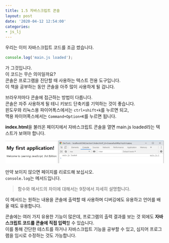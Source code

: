 ```yaml
---
title: 1.5 자바스크립트 콘솔
layout: post
date: '2020-04-12 12:54:00'
categories:
- js_lj
---
```


우리는 이미 자바스크립트 코드를 조금 썼습니다.  
```javascript
console.log('main.js loaded');
```
가 그것입니다.  
이 코드는 무슨 의미일까요?  
콘솔은 프로그램을 진단할 때 사용하는 텍스트 전용 도구입니다.  
이 책을 공부하는 동안 콘솔을 아주 많이 사용하게 될 겁니다.

브라우저마다 콘솔에 접근하는 방법이 다릅니다.  
콘솔은 자주 사용하게 될 테니 키보드 단축키를 기억하는 것이 좋습니다.  
윈도우와 리눅스용 파이어폭스에서는 `ctrl+shift+k`를 누르면 되고,   
맥용 파이어폭스에서는 `Command+Option+K`를 누르면 됩니다.

**index.html**을 불러온 페이지에서 자바스크립트 콘솔을 열면 main.js loaded라는 텍스트가 보여야 합니다.

![이미지](/static/img/learningjs/image00.jpg)

만약 보이지 않으면 페이지를 리로드해 보십시오.  
`console.log`는 메서드입니다.
> 함수와 메서드의 차이에 대해서는 9장에서 자세히 설명합니다.

이 메서드는 원하는 내용을 콘솔에 출력할 때 사용하며 디버깅에도 유용하고 언어를 배울 때도 유용합니다.

콘솔에는 여러 가지 유용한 기능이 많은데, 프로그램의 출력 결과를 보는 것 외에도 **자바스크립트 코드를 콘솔에 직접 입력**할 수 있습니다.  
이를 통해 간단한 테스트를 하거나 자바스크립트 기능을 공부할 수 있고, 심지어 프로그램을 임시로 수정하는 것도 가능합니다.